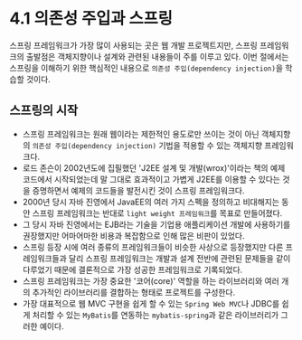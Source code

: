 # 4.1 의존성 주입과 스프링

스프링 프레임워크가 가장 많이 사용되는 곳은 웹 개발 프로젝트지만, 스프링 프레임워크의 출발점은 객체지향이나 설계와
관련된 내용들이 주를 이루고 있다. 이번 절에서는 스프링을 이해하기 위한 핵심적인 내용으로 
`의존성 주입(dependency injection)`을 학습할 것이다.

## 스프링의 시작

- 스프링 프레임워크는 원래 웹이라는 제한적인 용도로만 쓰이는 것이 아닌 객체지향의 `의존성 주입(dependency injection)`
기법을 적용할 수 있는 객체지향 프레임워크다.
- 로드 존슨이 2002년도에 집필했던 'J2EE 설계 및 개발(wrox)'이라는 책의 예제 코드에서 시작되었는데 말 그대로 효과적이고
가볍게 J2EE를 이용할 수 있다는 것을 증명하면서 예제의 코드들을 발전시킨 것이 스프링 프레임워크다.
- 2000년 당시 자바 진영에서 JavaEE의 여러 가지 스펙을 정의하고 비대해지는 동안 스프링 프레임워크는 
반대로 `light weight 프레임워크`를 목표로 만들어졌다.
- 그 당시 자바 진영에서는 EJB라는 기술을 기업용 애플리케이션 개발에 사용하기를 권장했지만 어마어마한 비용과 복잡함으로 인해
많은 비판이 있었다.
- 스프링 등장 시에 여러 종류의 프레임워크들이 비슷한 사상으로 등장했지만 다른 프레임워크들과 달리 스프링 프레임워크는 개발과
설계 전반에 관련된 문제들을 같이 다루었기 때문에 결론적으로 가장 성공한 프레임워크로 기록되었다.
- 스프링 프레임워크는 가장 중요한 '코어(core)' 역할을 하는 라이브러리와 여러 개의 추가적인 라이브러리를 결합하는 형태로
프로젝트를 구성한다.
- 가장 대표적으로 웹 MVC 구현을 쉽게 할 수 있는 `Spring Web MVC`나 JDBC를 쉽게 처리할 수 있는 
`MyBatis`를 연동하는 `mybatis-spring`과 같은 라이브러리가 그러한 예이다.